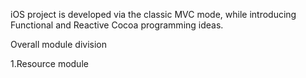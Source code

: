 iOS project is developed via the classic MVC mode, while introducing Functional and Reactive Cocoa programming ideas.

Overall module division

1.Resource module    

